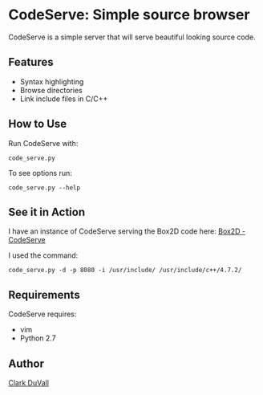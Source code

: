 # CodeServe: Simple source browser
CodeServe is a simple server that will serve beautiful looking source code.
## Features
- Syntax highlighting
- Browse directories
- Link include files in C/C++

## How to Use
Run CodeServe with:

    code_serve.py

To see options run:

    code_serve.py --help

## See it in Action
I have an instance of CodeServe serving the Box2D code here: [Box2D - CodeServe](http://vader.co:8080/Box2D/)

I used the command:

    code_serve.py -d -p 8080 -i /usr/include/ /usr/include/c++/4.7.2/

## Requirements
CodeServe requires:
- vim
- Python 2.7

## Author
[Clark DuVall](http://clarkduvall.com)
